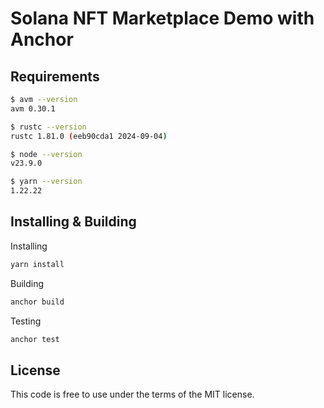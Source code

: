 # Solana NFT Marketplace Demo with Anchor

## Requirements

```bash
$ avm --version
avm 0.30.1

$ rustc --version
rustc 1.81.0 (eeb90cda1 2024-09-04)

$ node --version
v23.9.0

$ yarn --version
1.22.22
```

## Installing & Building

Installing

```bash
yarn install
```

Building

```bash
anchor build
```

Testing

```bash
anchor test
```

## License

This code is free to use under the terms of the MIT license.
